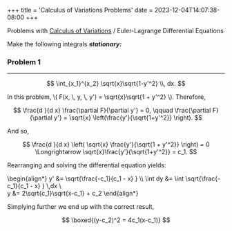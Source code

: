 +++
title = 'Calculus of Variations Problems'
date = 2023-12-04T14:07:38-08:00
+++

Problems with [Calculus of Variations](https://dev-undergrad.dev/math121a/calculus_of_variations) / Euler-Lagrange Differential Equations 
<!--more-->

Make the following integrals ***stationary:***

### Problem 1
---

$$ \int_{x_1}^{x_2} \sqrt{x}\sqrt{1-y'^2} \\, dx. $$

In this problem, \\( F(x, \\, y, \\, y') = \sqrt{x}\sqrt{1 + y'^2} \\).
Therefore, 

$$ \frac{d }{d x} \frac{\partial F}{\partial y'} = 0, \qquad \frac{\partial F}{\partial y'} = \sqrt{x} \left(\frac{y'}{\sqrt{1+y'^2}} \right). $$ 

And so, 

$$ \frac{d }{d x} \left( \sqrt{x} \frac{y'}{\sqrt{1 + y'^2}} \right)
= 0  \Longrightarrow \sqrt{x}\frac{y'}{\sqrt{1+y'^2}} = c_1. $$

Rearranging and solving the differential equation yields: 

\begin{align*}
 y' &= \sqrt{\frac{-c_1}{c_1 - x} } \\\ 
\int dy &= \int \sqrt{\frac{-c_1}{c_1 - x} } \\,dx \\\
y &= 2\sqrt{c_1}\sqrt{x-c_1} + c_2 
\end{align*}

Simplying further we end up with the correct result, 

$$ \boxed{(y-c_2)^2 = 4c_1(x-c_1)} $$

 





 

 


 

 






